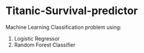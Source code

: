 # Titanic-Survival-predictor
Machine Learning Classification problem using:
1. Logistic Regressor
2. Random Forest Classifier
